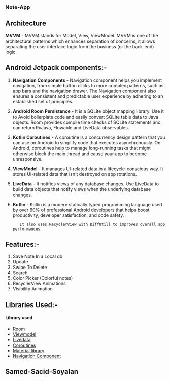 ### Note-App

## Architecture
__MVVM__ - MVVM stands for Model, View, ViewModel. MVVM is one of the architectural patterns which enhances separation of concerns, it allows separating the user interface logic from the business (or the back-end) logic.

## Android Jetpack components:-
1. __Navigation Components__ - Navigation component helps you implement navigation, from simple button clicks to more complex patterns, such as app bars and the navigation drawer. The Navigation component also ensures a consistent and predictable user experience by adhering to an established set of principles.

2. __Android Room Persistence__ - It is a SQLite object mapping library. Use it to Avoid boilerplate code and easily convert SQLite table data to Java objects. Room provides compile time checks of SQLite statements and can return RxJava, Flowable and LiveData observables.

3. __Kotlin Coroutines__ - A coroutine is a concurrency design pattern that you can use on Android to simplify code that executes asynchronously. On Android, coroutines help to manage long-running tasks that might otherwise block the main thread and cause your app to become unresponsive.

4. __ViewModel__ - It manages UI-related data in a lifecycle-conscious way. It stores UI-related data that isn't destroyed on app rotations.

5. __LiveData__ - It notifies views of any database changes. Use LiveData to build data objects that notify views when the underlying database changes.

6. __Kotlin__ - Kotlin is a modern statically typed programming language used by over 60% of professional Android developers that helps boost productivity, developer satisfaction, and code safety.

          It also uses RecyclerView with DiffUtill to improves overall app performances
## Features:-
1. Save Note In a Local db
2. Update
3. Swipe To Delete
4. Search
5. Color Picker (Colorful notes)
5. RecyclerView Animations
6. Visibility Animation

## Libraries Used:-
   <h4>Library used</h4>
<ul>
<li><a href="https://developer.android.com/topic/libraries/architecture/room" target="_blank">Room</a></li>
<li><a href="https://developer.android.com/topic/libraries/architecture/viewmodel" target="_blank">Viewmodel</a></li>
<li><a href="https://developer.android.com/topic/libraries/architecture/livedata">Livedata</a></li>
<li><a href="https://developer.android.com/kotlin/coroutines" target="_blank">Coroutines</a></li>
<li><a href="https://material.io/develop/android/docs/getting-started/" target="_blank">Material library</a></li>
<li><a href="https://developer.android.com/guide/navigation/navigation-getting-started" target="_blank">Navigation Component</a></li>
   
</ul>

## Samed-Sacid-Soyalan

